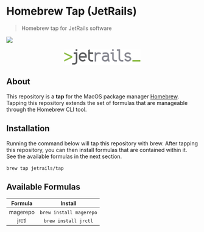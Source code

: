 # Homebrew Tap (JetRails)
> Homebrew tap for JetRails software

![](https://img.shields.io/badge/License-MIT-lightgrey.svg?style=for-the-badge)

<p align="center" >
	<img src="doc/assets/logo.svg" width="200" />
</p>

## About

This repository is a __tap__ for the MacOS package manager [Homebrew](https://brew.sh). Tapping this repository extends the set of formulas that are manageable through the Homebrew CLI tool.

## Installation

Running the command below will tap this repository with brew. After tapping this repository, you can then install formulas that are contained within it.  See the available formulas in the next section.

```shell
brew tap jetrails/tap
```

## Available Formulas

|  Formula |           Install           |
|:--------:|:---------------------------:|
| magerepo | ```brew install magerepo``` |
| jrctl    | ```brew install jrctl```    |
